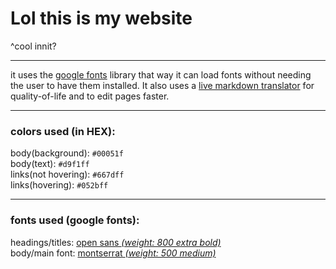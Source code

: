 # Lol this is my website
^cool innit?

---
it uses the [google fonts](https://fonts.google.com "google fonts this way") library that way it can load fonts without needing the user to have them installed. It also uses a [live markdown translator](https://md-block.verou.me/ "its called 'md-block'. You can see it in the code if you look.") for quality-of-life and to edit pages faster.

---
### colors used (in HEX):
body(background): `#00051f`  
body(text): `#d9f1ff`  
links(not hovering): `#667dff`  
links(hovering): `#052bff`  

---
### fonts used (google fonts):
headings/titles: [open sans *(weight: 800 extra bold)*](https://fonts.google.com/specimen/Open+Sans)  
body/main font: [montserrat *(weight: 500 medium)*](https://fonts.google.com/specimen/Montserrat)  
